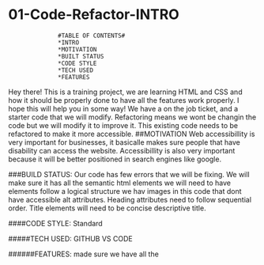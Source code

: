 # 01-Code-Refactor-INTRO

                  #TABLE OF CONTENTS#
				  *INTRO
				  *MOTIVATION
				  *BUILT STATUS
				  *CODE STYLE
				  *TECH USED
				  *FEATURES
Hey there! This is a training project, we are learning HTML and CSS and how it should be properly done to have all the features work properly.
I hope this will help you in some way! 
We have a on the job ticket, and a starter code that we will modify.
Refactoring means we wont be changin the code but we will modify it to improve it. 
This existing code needs to be refactored to make it more accessible. 
##MOTIVATION
Web accessibillity is very important for businesses, it basicalle makes sure people that have disability can access the website.
Accessibillity is also very important because it will be better positioned in search engines like google. 

###BUILD STATUS:
Our code has few errors that we will be fixing. We will make sure it has all the semantic html elements
we will need to have elements follow a logical structure
we hav images in this code that dont have accessible alt attributes.
Heading attributes need to follow sequential order. 
Title elements will need to be concise descriptive title.

####CODE STYLE:
Standard

#####TECH USED:
GITHUB
VS CODE

######FEATURES:
made sure we have all the <html> <head> <title> and <meta charset> elements
added <header>
	changed <div class line 11  to <section class with cvlosing </section> on line 30
    added <!----> hidden comments to name the sections
search optimizstion link wasnt working 
	  fixed it by adding <div id=" " and class=" "
							  
images links were missing an alt attribute
				added alt=" " to every image link
*LINK TO THE WEBSITE:
				  https://anitinky13.github.io/01-Code-Refactor/
							  
							  HERES IMAGES OF BEFORE CODE WAS REFACTORED

![BEFORE PART 1](https://user-images.githubusercontent.com/104174334/166260242-b1faf21c-98d5-49a2-a019-35e9f9eed639.jpg)

![BEFORE PART 2](https://user-images.githubusercontent.com/104174334/166259910-69d0ce99-03c8-49f1-9e40-0c17ad05a4c0.jpg)
							  HERES IMAGES OF AFTER CODE WAS REFACTORED
![AFTER PART 1](https://user-images.githubusercontent.com/104174334/166260023-5a664377-fa5e-4d94-aa0b-d69f73542e75.jpg)
<img width="1512" alt="AFTER PART 2" src="https://user-images.githubusercontent.com/104174334/166261086-f3851bef-d576-4d12-bc14-1a29d8eb3e93.png">
<img width="1512" alt="AFTER PART 3" src="https://user-images.githubusercontent.com/104174334/166261104-4de2a573-1981-441e-bb30-a251029d2000.png">
